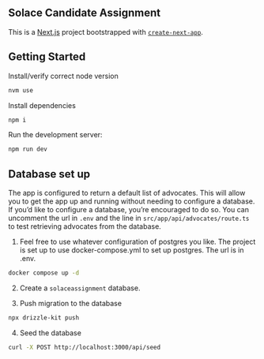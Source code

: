 ## Solace Candidate Assignment

This is a [Next.js](https://nextjs.org/) project bootstrapped with [`create-next-app`](https://github.com/vercel/next.js/tree/canary/packages/create-next-app).

## Getting Started

Install/verify correct node version

```bash
nvm use
```

Install dependencies

```bash
npm i
```

Run the development server:

```bash
npm run dev
```

## Database set up

The app is configured to return a default list of advocates. This will allow you to get the app up and running without needing to configure a database. If you’d like to configure a database, you’re encouraged to do so. You can uncomment the url in `.env` and the line in `src/app/api/advocates/route.ts` to test retrieving advocates from the database.

1. Feel free to use whatever configuration of postgres you like. The project is set up to use docker-compose.yml to set up postgres. The url is in .env.

```bash
docker compose up -d
```

2. Create a `solaceassignment` database.

3. Push migration to the database

```bash
npx drizzle-kit push
```

4. Seed the database

```bash
curl -X POST http://localhost:3000/api/seed
```
